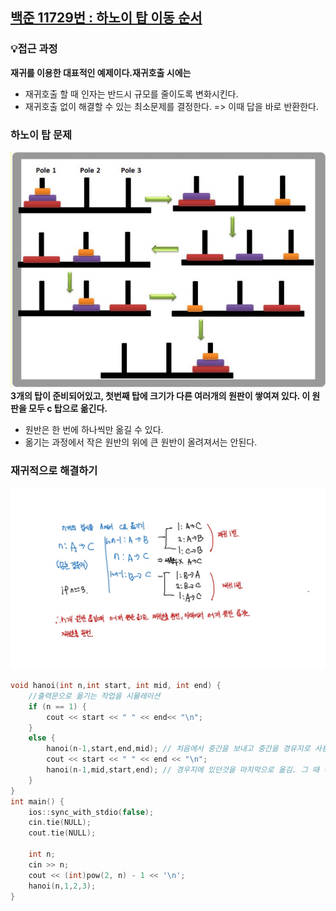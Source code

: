 ## [백준 11729번 : 하노이 탑 이동 순서](https://www.acmicpc.net/problem/11729)
### 💡접근 과정
**재귀를 이용한 대표적인 예제이다.재귀호출 시에는**
- 재귀호출 할 때 인자는 반드시 규모를 줄이도록 변화시킨다.  
- 재귀호출 없이 해결할 수 있는 최소문제를 결정한다. => 이때 답을 바로 반환한다.  
### 하노이 탑 문제
![하노이 탑의 이동순서](https://github.com/euichanhwang/algorithm/blob/main/img/%ED%95%98%EB%85%B8%EC%9D%B4%20%ED%83%91%EC%9D%98%20%EC%9D%B4%EB%8F%99%EC%88%9C%EC%84%9C.png)  
**3개의 탑이 준비되어있고, 첫번째 탑에 크기가 다른 여러개의 원판이 쌓여져 있다. 이 원판을 모두 c 탑으로 옮긴다.**  
- 원반은 한 번에 하나씩만 옮길 수 있다.  
- 옮기는 과정에서 작은 원반의 위에 큰 원반이 올려져서는 안된다.  
### 재귀적으로 해결하기
![하노이탑의 재귀적 해결](https://github.com/euichanhwang/algorithm/blob/main/img/%ED%95%98%EB%85%B8%EC%9D%B4%ED%83%91%20%EC%9E%AC%EA%B7%80%EC%A0%81%20%ED%95%B4%EA%B2%B0.jpg)                                                           
```c++
void hanoi(int n,int start, int mid, int end) {
    //출력문으로 옮기는 작업을 시뮬레이션
    if (n == 1) {
        cout << start << " " << end<< "\n";
    }
    else {
        hanoi(n-1,start,end,mid); // 처음에서 중간을 보내고 중간을 경유지로 사용
        cout << start << " " << end << "\n";
        hanoi(n-1,mid,start,end); // 경우지에 있던것을 마지막으로 옮김. 그 때 경유지로 중간 사용
    }
}
int main() {
    ios::sync_with_stdio(false);
    cin.tie(NULL);
    cout.tie(NULL);

    int n;
    cin >> n;
    cout << (int)pow(2, n) - 1 << '\n';
    hanoi(n,1,2,3);
}

```  

